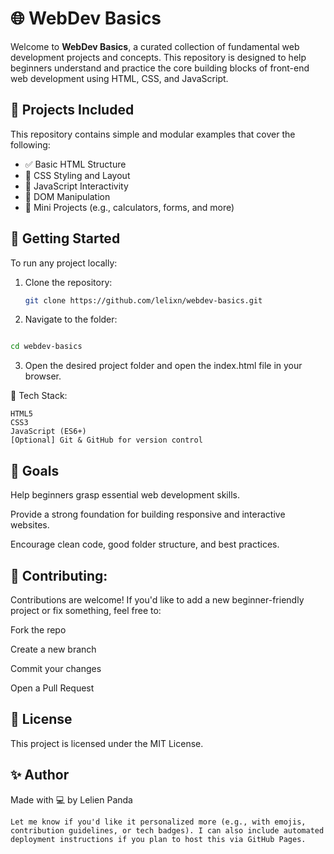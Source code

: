 # 🌐 WebDev Basics

Welcome to **WebDev Basics**, a curated collection of fundamental web development projects and concepts. This repository is designed to help beginners understand and practice the core building blocks of front-end web development using HTML, CSS, and JavaScript.

## 📁 Projects Included

This repository contains simple and modular examples that cover the following:

- ✅ Basic HTML Structure
- 🎨 CSS Styling and Layout
- 🧠 JavaScript Interactivity
- 🔄 DOM Manipulation
- 🧪 Mini Projects (e.g., calculators, forms, and more)

## 🚀 Getting Started

To run any project locally:

1. Clone the repository:
   ```bash
   git clone https://github.com/lelixn/webdev-basics.git


2. Navigate to the folder:

```bash Copy Edit

cd webdev-basics
```
3. Open the desired project folder and open the index.html file in your browser.

🧱 Tech Stack:
```
HTML5
CSS3
JavaScript (ES6+)
[Optional] Git & GitHub for version control
```


📌 Goals
---
Help beginners grasp essential web development skills.

Provide a strong foundation for building responsive and interactive websites.

Encourage clean code, good folder structure, and best practices.



🤝 Contributing:
---

Contributions are welcome! If you'd like to add a new beginner-friendly project or fix something, feel free to:

Fork the repo

Create a new branch

Commit your changes

Open a Pull Request

📄 License
---
This project is licensed under the MIT License.



✨ Author
---
Made with 💻 by Lelien Panda


```
Let me know if you'd like it personalized more (e.g., with emojis, contribution guidelines, or tech badges). I can also include automated deployment instructions if you plan to host this via GitHub Pages.
```






